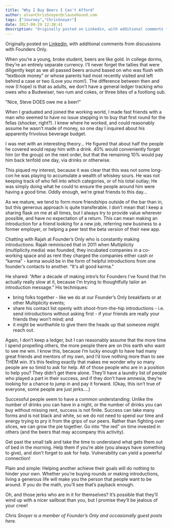 ```yaml
---
title: "Why I Buy Beers I Can't Afford"
author: alva+ChrisSnoyer@clausehound.com
tags: ["Journey","ChrisSnoyer"]
date: 2017-09-29 12:38:41
description: "Originally posted on Linkedin, with additional comments from discussions with Founders Only. When you’re a young, broke student, beers are like gold. The difference between then and now (I hope) is that as adults, we don’t have a general ledger tracking who owes who a Budweiser, two rum and cokes, or three bites of a footlong sub."
---
```




Originally posted on [Linkedin](https://www.linkedin.com/pulse/why-i-buy-beers-cant-afford-chris-snoyer/?lipi=urn%3Ali%3Apage%3Ad_flagship3_profile_view_base_post_details%3Bo%2B3uydBqS4OZdl98NTN0aA%3D%3D), with additional comments from discussions with Founders Only.

When you’re a young, broke student, beers are like gold. In college dorms, they’re an entirely separate currency. I’ll never forget the tallies that were diligently kept as we all passed beers around based on who was flush with “textbook money” or whose parents had most recently visited and left behind a case or two (Love you mom!). The difference between then and now (I hope) is that as adults, we don’t have a general ledger tracking who owes who a Budweiser, two rum and cokes, or three bites of a footlong sub.

"Nice, Steve DOES owe me a beer!"

When I graduated and joined the working world, I made fast friends with a man who seemed to have no issue stepping in to buy that first round for the fellas (shocker, right?). I knew where he worked, and could reasonably assume he wasn’t made of money, so one day I inquired about his apparently frivolous beverage budget.

I was met with an interesting theory... He figured that about half the people he covered would repay him with a drink. 40% would conveniently forget him (or the group) on the next order, but that the remaining 10% would pay him back tenfold one day, via drinks or otherwise.

This piqued my interest, because it was clear that this was not some long-con he was playing to accumulate a wealth of whiskey sours. He was not keeping track of who fell into which categories, or of his total outlay; He was simply doing what he could to ensure the people around him were having a good time. Oddly enough, we’re great friends to this day…

As we mature, we tend to form more friendships outside of the bar than in, but this generous approach is quite transferable. I don’t mean that I keep a sharing flask on me at all times, but I always try to provide value wherever possible, and have no expectation of a return. This can mean making an introduction for a friend looking for a new job, referring new business to a former employer, or helping a peer test the beta version of their new app.

Chatting with Rajah at Founder’s Only who is constantly making introductions: Rajah reminisced that in 2011 when Multiplicity (multiplicity.media) was founded, they incubated companies in a co-working space and as rent they charged the companies either cash or “karma” - karma would be in the form of helpful introductions from one founder’s contacts to another. “It's all good karma.”

He shared: “After a decade of making intro’s for Founders I’ve found that I’m actually really slow at it, because I’m trying to thoughtfully tailor an introduction message.” 
His techniques: 
- bring folks together - like we do at our Founder’s Only breakfasts or at other Multiplicity events; 
- share his contact list openly with shoot-from-the-hip introductions - i.e. send introductions without asking first - if your friends are really your friends they won’t mind; and 
- it might be worthwhile to give them the heads up that someone might reach out.

Again, I don’t keep a ledger, but I can reasonably assume that the more time I spend propelling others, the more people there are on this earth who want to see me win. I know this, because I’m lucky enough to have had many great friends and mentors of my own, and I’d love nothing more than to see THEM win. It’s this feeling exactly that makes me wonder why so many people are so timid to ask for help. All of those people who are in a position to help you? They didn’t get there alone. They’ll have a laundry list of people who played a part in their success, and if they don’t have amnesia, they’re looking for a chance to jump in and pay it forward. (Okay, this isn’t true of everyone, some people are just jerks….)

Successful people seem to have a common understanding: Unlike the number of drinks you can have in a night, or the number of drinks you can buy without missing rent, success is not finite. Success can take many forms and is not black and white, so we do not need to spend our time and energy trying to pry it from the grips of our peers. Rather than fighting over slices, we can grow the pie together. Go into “the red” on time invested in others (and the beers that may accompany this activity).

Get past the small talk and take the time to understand what gets them out of bed in the morning. Help them if you’re able (you always have something to give), and don’t forget to ask for help. Vulnerability can yield a powerful connection!

Plain and simple: Helping another achieve their goals will do nothing to hinder your own. Whether you’re buying rounds or making introductions, living a generous life will make you the person that people want to be around. If you do the math, you’ll see that’s payback enough.

Oh, and those jerks who are in it for themselves? It’s possible that they’ll wind up with a nicer sailboat than you, but I promise they’ll be jealous of your crew!

*Chris Snoyer is a member of Founder’s Only and occasionally guest posts here.*
